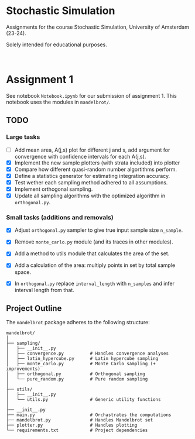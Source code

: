 # Stochastic Simulation

Assignments for the course Stochastic Simulation, University of Amsterdam (23-24).

Solely intended for educational purposes.

<br/>

# Assignment 1

See notebook `Notebook.ipynb` for our submission of assignment 1. This notebook uses the modules in `mandelbrot/`.

## TODO

### Large tasks
- [ ] Add mean area, A(j,s) plot for different j and s, add argument for convergence with confidence intervals for each A(j,s).
- [x] Implement the new sample plotters (with strata included) into plotter
- [x] Compare how different quasi-random number algortithms perform.
- [x] Define a statistics generator for estimating integration accuracy.
- [x] Test wether each sampling method adhered to all assumptions.
- [x] Implement orthogonal sampling.
- [x] Update all sampling algorithms with the optimized algorithm in `orthogonal.py`.

### Small tasks (additions and removals)
- [x] Adjust `orthogonal.py` sampler to give true input sample size `n_sample`.
- [x] Remove `monte_carlo.py` module (and its traces in other modules).
- [x] Add a method to utils module that calculates the area of the set.
- [x] Add a calculation of the area: multiply points in set by total sample space.
- [x] In `orthogonal.py` replace `interval_length` with `n_samples` and infer interval length from that.


## Project Outline
The `mandelbrot` package adheres to the following structure:

```
mandelbrot/
│
├── sampling/
│   ├── __init__.py
│   ├── convergence.py          # Handles convergence analyses
│   ├── latin_hypercube.py      # Latin hypercube sampling
│   ├── monte_carlo.py          # Monte Carlo sampling (+ improvements)
│   ├── orthogonal.py           # Orthogonal sampling
│   └── pure_random.py          # Pure random sampling
│
├── utils/
│   ├── __init__.py
│   └── utils.py                # Generic utility functions
│
├── __init__.py
├── main.py                     # Orchastrates the computations
├── mandelbrot.py               # Handles Mandelbrot set
├── plotter.py                  # Handles plotting
└── requirements.txt            # Project dependencies
```
